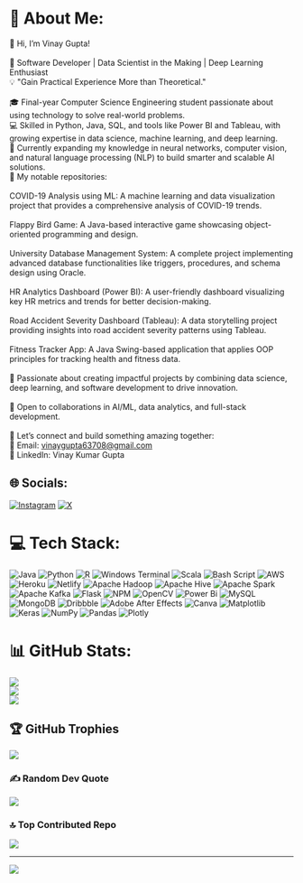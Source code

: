 # 💫 About Me:
👋 Hi, I’m Vinay Gupta!<br><br>🔧 Software Developer | Data Scientist in the Making | Deep Learning Enthusiast<br>💡 "Gain Practical Experience More than Theoretical."<br><br>🎓 Final-year Computer Science Engineering student passionate about using technology to solve real-world problems.<br>💻 Skilled in Python, Java, SQL, and tools like Power BI and Tableau, with growing expertise in data science, machine learning, and deep learning.<br>🌱 Currently expanding my knowledge in neural networks, computer vision, and natural language processing (NLP) to build smarter and scalable AI solutions.<br>📂 My notable repositories:<br><br>COVID-19 Analysis using ML: A machine learning and data visualization project that provides a comprehensive analysis of COVID-19 trends.<br><br>Flappy Bird Game: A Java-based interactive game showcasing object-oriented programming and design.<br><br>University Database Management System: A complete project implementing advanced database functionalities like triggers, procedures, and schema design using Oracle.<br><br>HR Analytics Dashboard (Power BI): A user-friendly dashboard visualizing key HR metrics and trends for better decision-making.<br><br>Road Accident Severity Dashboard (Tableau): A data storytelling project providing insights into road accident severity patterns using Tableau.<br><br>Fitness Tracker App: A Java Swing-based application that applies OOP principles for tracking health and fitness data.<br><br>🌟 Passionate about creating impactful projects by combining data science, deep learning, and software development to drive innovation.<br><br>🚀 Open to collaborations in AI/ML, data analytics, and full-stack development.<br><br>💬 Let’s connect and build something amazing together:<br>📧 Email: vinaygupta63708@gmail.com<br>🔗 LinkedIn: Vinay Kumar Gupta


## 🌐 Socials:
[![Instagram](https://img.shields.io/badge/Instagram-%23E4405F.svg?logo=Instagram&logoColor=white)](https://instagram.com/kr_vinaygupta) [![X](https://img.shields.io/badge/X-black.svg?logo=X&logoColor=white)](https://x.com/VinayGupta6370) 

# 💻 Tech Stack:
![Java](https://img.shields.io/badge/java-%23ED8B00.svg?style=for-the-badge&logo=openjdk&logoColor=white) ![Python](https://img.shields.io/badge/python-3670A0?style=for-the-badge&logo=python&logoColor=ffdd54) ![R](https://img.shields.io/badge/r-%23276DC3.svg?style=for-the-badge&logo=r&logoColor=white) ![Windows Terminal](https://img.shields.io/badge/Windows%20Terminal-%234D4D4D.svg?style=for-the-badge&logo=windows-terminal&logoColor=white) ![Scala](https://img.shields.io/badge/scala-%23DC322F.svg?style=for-the-badge&logo=scala&logoColor=white) ![Bash Script](https://img.shields.io/badge/bash_script-%23121011.svg?style=for-the-badge&logo=gnu-bash&logoColor=white) ![AWS](https://img.shields.io/badge/AWS-%23FF9900.svg?style=for-the-badge&logo=amazon-aws&logoColor=white) ![Heroku](https://img.shields.io/badge/heroku-%23430098.svg?style=for-the-badge&logo=heroku&logoColor=white) ![Netlify](https://img.shields.io/badge/netlify-%23000000.svg?style=for-the-badge&logo=netlify&logoColor=#00C7B7) ![Apache Hadoop](https://img.shields.io/badge/Apache%20Hadoop-66CCFF?style=for-the-badge&logo=apachehadoop&logoColor=black) ![Apache Hive](https://img.shields.io/badge/Apache%20Hive-FDEE21?style=for-the-badge&logo=apachehive&logoColor=black) ![Apache Spark](https://img.shields.io/badge/Apache%20Spark-FDEE21?style=for-the-badge&logo=apachespark&logoColor=black) ![Apache Kafka](https://img.shields.io/badge/Apache%20Kafka-000?style=for-the-badge&logo=apachekafka) ![Flask](https://img.shields.io/badge/flask-%23000.svg?style=for-the-badge&logo=flask&logoColor=white) ![NPM](https://img.shields.io/badge/NPM-%23CB3837.svg?style=for-the-badge&logo=npm&logoColor=white) ![OpenCV](https://img.shields.io/badge/opencv-%23white.svg?style=for-the-badge&logo=opencv&logoColor=white) ![Power Bi](https://img.shields.io/badge/power_bi-F2C811?style=for-the-badge&logo=powerbi&logoColor=black) ![MySQL](https://img.shields.io/badge/mysql-4479A1.svg?style=for-the-badge&logo=mysql&logoColor=white) ![MongoDB](https://img.shields.io/badge/MongoDB-%234ea94b.svg?style=for-the-badge&logo=mongodb&logoColor=white) ![Dribbble](https://img.shields.io/badge/Dribbble-EA4C89?style=for-the-badge&logo=dribbble&logoColor=white) ![Adobe After Effects](https://img.shields.io/badge/Adobe%20After%20Effects-9999FF.svg?style=for-the-badge&logo=Adobe%20After%20Effects&logoColor=white) ![Canva](https://img.shields.io/badge/Canva-%2300C4CC.svg?style=for-the-badge&logo=Canva&logoColor=white) ![Matplotlib](https://img.shields.io/badge/Matplotlib-%23ffffff.svg?style=for-the-badge&logo=Matplotlib&logoColor=black) ![Keras](https://img.shields.io/badge/Keras-%23D00000.svg?style=for-the-badge&logo=Keras&logoColor=white) ![NumPy](https://img.shields.io/badge/numpy-%23013243.svg?style=for-the-badge&logo=numpy&logoColor=white) ![Pandas](https://img.shields.io/badge/pandas-%23150458.svg?style=for-the-badge&logo=pandas&logoColor=white) ![Plotly](https://img.shields.io/badge/Plotly-%233F4F75.svg?style=for-the-badge&logo=plotly&logoColor=white)
# 📊 GitHub Stats:
![](https://github-readme-stats.vercel.app/api?username=Vinay6370&theme=dark&hide_border=false&include_all_commits=false&count_private=false)<br/>
![](https://github-readme-streak-stats.herokuapp.com/?user=Vinay6370&theme=dark&hide_border=false)<br/>
![](https://github-readme-stats.vercel.app/api/top-langs/?username=Vinay6370&theme=dark&hide_border=false&include_all_commits=false&count_private=false&layout=compact)

## 🏆 GitHub Trophies
![](https://github-profile-trophy.vercel.app/?username=Vinay6370&theme=radical&no-frame=false&no-bg=true&margin-w=4)

### ✍️ Random Dev Quote
![](https://quotes-github-readme.vercel.app/api?type=horizontal&theme=radical)

### 🔝 Top Contributed Repo
![](https://github-contributor-stats.vercel.app/api?username=Vinay6370&limit=5&theme=dark&combine_all_yearly_contributions=true)

---
[![](https://visitcount.itsvg.in/api?id=Vinay6370&icon=0&color=0)](https://visitcount.itsvg.in)

<!-- Proudly created with GPRM ( https://gprm.itsvg.in ) -->
